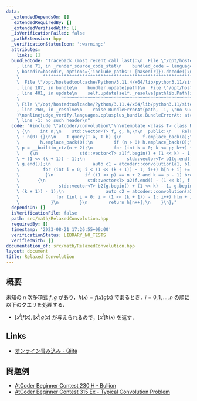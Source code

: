 ```yaml
---
data:
  _extendedDependsOn: []
  _extendedRequiredBy: []
  _extendedVerifiedWith: []
  _isVerificationFailed: false
  _pathExtension: hpp
  _verificationStatusIcon: ':warning:'
  attributes:
    links: []
  bundledCode: "Traceback (most recent call last):\n  File \"/opt/hostedtoolcache/Python/3.11.4/x64/lib/python3.11/site-packages/onlinejudge_verify/documentation/build.py\"\
    , line 71, in _render_source_code_stat\n    bundled_code = language.bundle(stat.path,\
    \ basedir=basedir, options={'include_paths': [basedir]}).decode()\n          \
    \         ^^^^^^^^^^^^^^^^^^^^^^^^^^^^^^^^^^^^^^^^^^^^^^^^^^^^^^^^^^^^^^^^^^^^^^^^^^^^^^^^^\n\
    \  File \"/opt/hostedtoolcache/Python/3.11.4/x64/lib/python3.11/site-packages/onlinejudge_verify/languages/cplusplus.py\"\
    , line 187, in bundle\n    bundler.update(path)\n  File \"/opt/hostedtoolcache/Python/3.11.4/x64/lib/python3.11/site-packages/onlinejudge_verify/languages/cplusplus_bundle.py\"\
    , line 401, in update\n    self.update(self._resolve(pathlib.Path(included), included_from=path))\n\
    \                ^^^^^^^^^^^^^^^^^^^^^^^^^^^^^^^^^^^^^^^^^^^^^^^^^^^^^^^^^\n \
    \ File \"/opt/hostedtoolcache/Python/3.11.4/x64/lib/python3.11/site-packages/onlinejudge_verify/languages/cplusplus_bundle.py\"\
    , line 260, in _resolve\n    raise BundleErrorAt(path, -1, \"no such header\"\
    )\nonlinejudge_verify.languages.cplusplus_bundle.BundleErrorAt: atcoder/convolution:\
    \ line -1: no such header\n"
  code: "#include \"atcoder/convolution\"\n\ntemplate <class T> class RelaxedConvolution\
    \ {\n    int n;\n    std::vector<T> f, g, h;\n\n  public:\n    RelaxedConvolution()\
    \ : n(0) {}\n\n    T query(T a, T b) {\n        f.emplace_back(a);\n        g.emplace_back(b);\n\
    \        h.emplace_back(0);\n        if (n > 0) h.emplace_back(0);\n        int\
    \ p = __builtin_ctz(n + 2);\n        for (int k = 0; k <= p; k++) {\n        \
    \    {\n                std::vector<T> a1(f.begin() + (1 << k) - 1, f.begin()\
    \ + (1 << (k + 1)) - 1);\n                std::vector<T> b1(g.end() - (1 << k),\
    \ g.end());\n                auto c1 = atcoder::convolution(a1, b1);\n       \
    \         for (int i = 0; i < (1 << (k + 1)) - 1; i++) h[n + i] += c1[i];\n  \
    \          }\n            if ((1 << p) == n + 2 and k == p - 1) break;\n     \
    \       {\n                std::vector<T> a2(f.end() - (1 << k), f.end());\n \
    \               std::vector<T> b2(g.begin() + (1 << k) - 1, g.begin() + (1 <<\
    \ (k + 1)) - 1);\n                auto c2 = atcoder::convolution(a2, b2);\n  \
    \              for (int i = 0; i < (1 << (k + 1)) - 1; i++) h[n + i] += c2[i];\n\
    \            }\n        }\n        return h[n++];\n    }\n};"
  dependsOn: []
  isVerificationFile: false
  path: src/math/RelaxedConvolution.hpp
  requiredBy: []
  timestamp: '2023-08-21 17:26:55+09:00'
  verificationStatus: LIBRARY_NO_TESTS
  verifiedWith: []
documentation_of: src/math/RelaxedConvolution.hpp
layout: document
title: Relaxed Convolution
---
```


## 概要
未知の $n$ 次多項式 $f, g$ があり，$h(x) = f(x) g(x)$ であるとき，$i = 0, 1, \dots , n$ の順に以下のクエリを処理する．
- $[x^i] f(x), [x^i] g(x)$ が与えられるので，$[x^i] h(x)$ を返す．

## Links
- [オンライン畳み込み - Qiita](https://qiita.com/Kiri8128/items/1738d5403764a0e26b4c)

## 問題例
- [AtCoder Beginner Contest 230 H - Bullion](https://atcoder.jp/contests/abc230/tasks/abc230_h)
- [AtCoder Beginner Contest 315 Ex - Typical Convolution Problem](https://atcoder.jp/contests/abc315/tasks/abc315_h)
